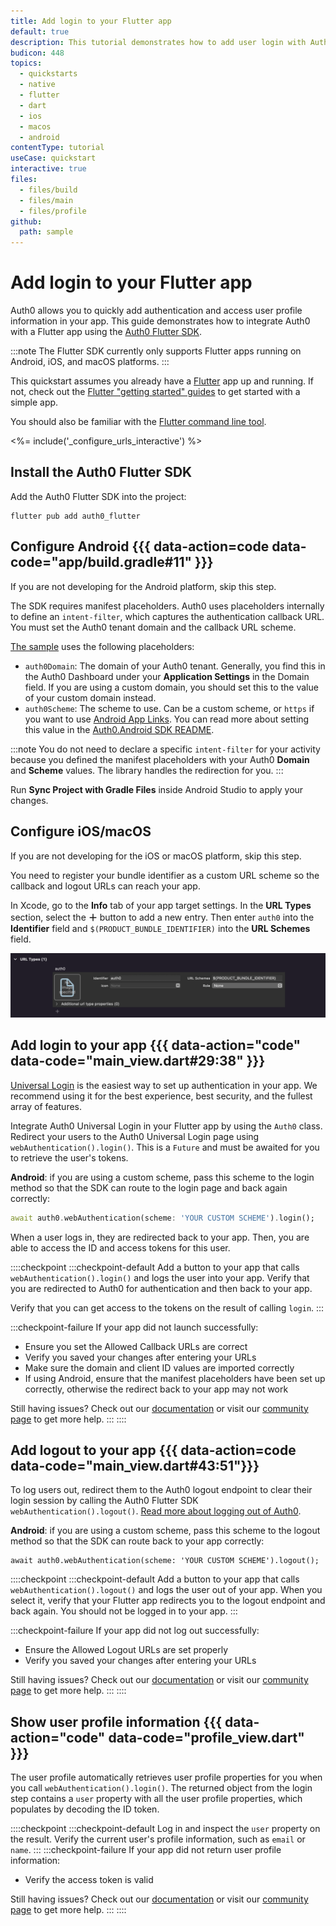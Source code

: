 ```yaml
---
title: Add login to your Flutter app
default: true
description: This tutorial demonstrates how to add user login with Auth0 to an Android, iOS, or macOS Flutter app using the Auth0 Flutter SDK
budicon: 448
topics:
  - quickstarts
  - native
  - flutter
  - dart
  - ios
  - macos
  - android
contentType: tutorial
useCase: quickstart
interactive: true
files:
  - files/build
  - files/main
  - files/profile
github:
  path: sample
---
```


# Add login to your Flutter app

Auth0 allows you to quickly add authentication and access user profile information in your app. This guide demonstrates how to integrate Auth0 with a Flutter app using the [Auth0 Flutter SDK](https://github.com/auth0/auth0-flutter).

:::note
The Flutter SDK currently only supports Flutter apps running on Android, iOS, and macOS platforms.
:::

This quickstart assumes you already have a [Flutter](https://flutter.dev/) app up and running. If not, check out the [Flutter "getting started" guides](https://docs.flutter.dev/get-started/install) to get started with a simple app.

You should also be familiar with the [Flutter command line tool](https://docs.flutter.dev/reference/flutter-cli).

<%= include('_configure_urls_interactive') %>

## Install the Auth0 Flutter SDK

Add the Auth0 Flutter SDK into the project:

```shell
flutter pub add auth0_flutter
```

## Configure Android {{{ data-action=code data-code="app/build.gradle#11" }}}

If you are not developing for the Android platform, skip this step.

The SDK requires manifest placeholders. Auth0 uses placeholders internally to define an `intent-filter`, which captures the authentication callback URL. You must set the Auth0 tenant domain and the callback URL scheme.

[The sample](https://github.com/auth0-samples/auth0-flutter-samples/tree/main/sample/android) uses the following placeholders:

- `auth0Domain`: The domain of your Auth0 tenant. Generally, you find this in the Auth0 Dashboard under your **Application Settings** in the Domain field. If you are using a custom domain, you should set this to the value of your custom domain instead.
- `auth0Scheme`: The scheme to use. Can be a custom scheme, or `https` if you want to use [Android App Links](https://auth0.com/docs/applications/enable-android-app-links). You can read more about setting this value in the [Auth0.Android SDK README](https://github.com/auth0/Auth0.Android#a-note-about-app-deep-linking).

:::note
You do not need to declare a specific `intent-filter` for your activity because you defined the manifest placeholders with your Auth0 **Domain** and **Scheme** values. The library handles the redirection for you.
:::

Run **Sync Project with Gradle Files** inside Android Studio to apply your changes.

## Configure iOS/macOS

If you are not developing for the iOS or macOS platform, skip this step.

You need to register your bundle identifier as a custom URL scheme so the callback and logout URLs can reach your app.

In Xcode, go to the **Info** tab of your app target settings. In the **URL Types** section, select the **＋** button to add a new entry. Then enter `auth0` into the **Identifier** field and `$(PRODUCT_BUNDLE_IDENTIFIER)` into the **URL Schemes** field.

<p><img src="/media/articles/native-platforms/ios-swift/url-scheme.png" alt="Custom URL Scheme"></p>

## Add login to your app {{{ data-action="code" data-code="main_view.dart#29:38" }}}

[Universal Login](https://auth0.com/docs/authenticate/login/auth0-universal-login) is the easiest way to set up authentication in your app. We recommend using it for the best experience, best security, and the fullest array of features.

Integrate Auth0 Universal Login in your Flutter app by using the `Auth0` class. Redirect your users to the Auth0 Universal Login page using `webAuthentication().login()`. This is a `Future` and must be awaited for you to retrieve the user's tokens.

**Android**: if you are using a custom scheme, pass this scheme to the login method so that the SDK can route to the login page and back again correctly:

```dart
await auth0.webAuthentication(scheme: 'YOUR CUSTOM SCHEME').login();
```

When a user logs in, they are redirected back to your app. Then, you are able to access the ID and access tokens for this user.

::::checkpoint
:::checkpoint-default
Add a button to your app that calls `webAuthentication().login()` and logs the user into your app. Verify that you are redirected to Auth0 for authentication and then back to your app.

Verify that you can get access to the tokens on the result of calling `login`.
:::

:::checkpoint-failure
If your app did not launch successfully:

- Ensure you set the Allowed Callback URLs are correct
- Verify you saved your changes after entering your URLs
- Make sure the domain and client ID values are imported correctly
- If using Android, ensure that the manifest placeholders have been set up correctly, otherwise the redirect back to your app may not work

Still having issues? Check out our [documentation](https://auth0.com/docs) or visit our [community page](https://community.auth0.com) to get more help.
:::
::::

## Add logout to your app {{{ data-action=code data-code="main_view.dart#43:51"}}}

To log users out, redirect them to the Auth0 logout endpoint to clear their login session by calling the Auth0 Flutter SDK `webAuthentication().logout()`. [Read more about logging out of Auth0](https://auth0.com/docs/authenticate/login/logout).

**Android**: if you are using a custom scheme, pass this scheme to the logout method so that the SDK can route back to your app correctly:

```
await auth0.webAuthentication(scheme: 'YOUR CUSTOM SCHEME').logout();
```

::::checkpoint
:::checkpoint-default
Add a button to your app that calls `webAuthentication().logout()` and logs the user out of your app. When you select it, verify that your Flutter app redirects you to the logout endpoint and back again. You should not be logged in to your app.
:::

:::checkpoint-failure
If your app did not log out successfully:

- Ensure the Allowed Logout URLs are set properly
- Verify you saved your changes after entering your URLs

Still having issues? Check out our [documentation](https://auth0.com/docs) or visit our [community page](https://community.auth0.com) to get more help.
:::
::::

## Show user profile information {{{ data-action="code" data-code="profile_view.dart" }}}

The user profile automatically retrieves user profile properties for you when you call `webAuthentication().login()`. The returned object from the login step contains a `user` property with all the user profile properties, which populates by decoding the ID token.

::::checkpoint
:::checkpoint-default
Log in and inspect the `user` property on the result. Verify the current user's profile information, such as `email` or `name`.
:::
:::checkpoint-failure
If your app did not return user profile information:

- Verify the access token is valid

Still having issues? Check out our [documentation](https://auth0.com/docs) or visit our [community page](https://community.auth0.com) to get more help.
:::
::::
